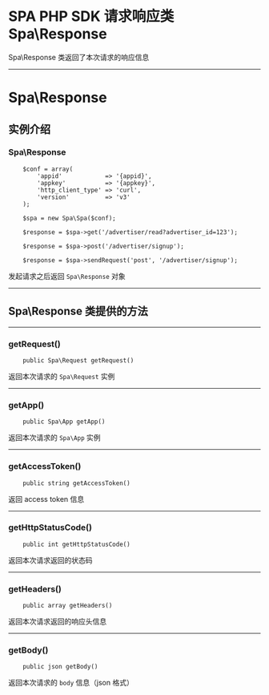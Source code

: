 # SPA PHP SDK 请求响应类 Spa\Response

Spa\Response 类返回了本次请求的响应信息

---

# Spa\Response

## 实例介绍

### Spa\Response

```
    $conf = array(
        'appid'            => '{appid}',
        'appkey'           => '{appkey}',
        'http_client_type' => 'curl',
        'version'          => 'v3'
    );

    $spa = new Spa\Spa($conf);

    $response = $spa->get('/advertiser/read?advertiser_id=123');

    $response = $spa->post('/advertiser/signup');

    $response = $spa->sendRequest('post', '/advertiser/signup');
```

发起请求之后返回 `Spa\Response` 对象

---

## Spa\Response 类提供的方法

---

### getRequest()

```
    public Spa\Request getRequest()
```

返回本次请求的 `Spa\Request` 实例

---

### getApp()

```
    public Spa\App getApp()
```

返回本次请求的 `Spa\App` 实例

---

### getAccessToken()

```
    public string getAccessToken()
```

返回 access token 信息

---

### getHttpStatusCode()

```
    public int getHttpStatusCode()
```

返回本次请求返回的状态码

---

### getHeaders()

```
    public array getHeaders()
```

返回本次请求返回的响应头信息

---

### getBody()

```
    public json getBody()
```

返回本次请求的 `body` 信息（json 格式）
